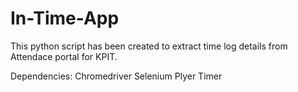 # In-Time-App
This python script has been created to extract time log details from Attendace portal for KPIT.

Dependencies:
  Chromedriver
  Selenium
  Plyer
  Timer
